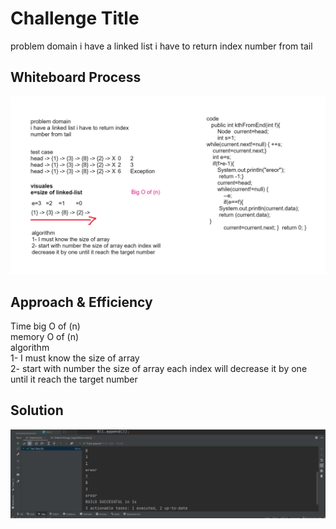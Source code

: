 # Challenge Title
<!-- Description of the challenge -->
problem domain
i have a linked list i have to return index number from tail
## Whiteboard Process
<!-- Embedded whiteboard image -->
![Alt Text](code%207.png)
## Approach & Efficiency
<!-- What approach did you take? Why? What is the Big O space/time for this approach? -->
Time big O of (n)  
memory O of (n)   
algorithm  
1- I must know the size of array  
2- start with number the size of array each index will decrease it by one until it reach the target number

## Solution
![Alt Text](Screenshot%202023-08-23%20230635.png)
<!-- Show how to run your code, and examples of it in action -->
